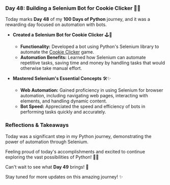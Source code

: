 ### Day 48: Building a Selenium Bot for Cookie Clicker 🤖🍪

Today marks **Day 48** of my **100 Days of Python** journey, and it was a rewarding day focused on automation with bots.

- **Created a Selenium Bot for Cookie Clicker** 🕹️🍪
  - **Functionality:** Developed a bot using Python's Selenium library to automate the [Cookie Clicker](https://orteil.dashnet.org/cookieclicker/) game.
  - **Automation Benefits:** Learned how Selenium can automate repetitive tasks, saving time and money by handling tasks that would otherwise take manual effort.

- **Mastered Selenium's Essential Concepts** 🛠️✨
  - **Web Automation:** Gained proficiency in using Selenium for browser automation, including navigating web pages, interacting with elements, and handling dynamic content.
  - **Bot Speed:** Appreciated the speed and efficiency of bots in performing tasks quickly and accurately.


### Reflections & Takeaways

Today was a significant step in my Python journey, demonstrating the power of automation through Selenium. 

Feeling proud of today's accomplishments and excited to continue exploring the vast possibilities of Python! 🚀🐍

Can't wait to see what **Day 49** brings! 🌟

Stay tuned for more updates on this amazing journey! ✨